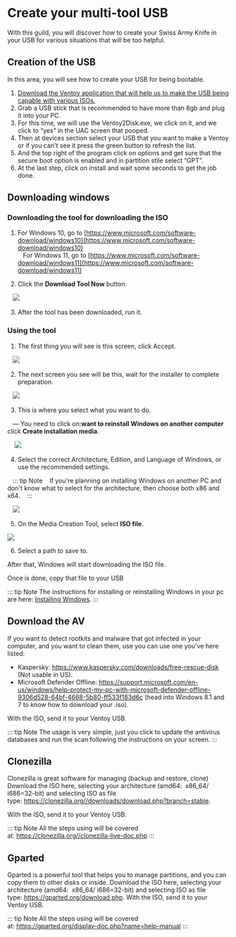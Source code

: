 # Create your multi-tool USB
With this guild, you will discover how to create your Swiss Army Knife in your USB for various situations that will be too helpful.

## Creation of the USB
In this area, you will see how to create your USB for being bootable.
1. [Download the Ventoy application that will help us to make the USB being capable with various ISOs.](https://www.ventoy.net/en/download.html)
2. Grab a USB stick that is recommended to have more than 8gb and plug it into your PC.
3. For this time, we will use the Ventoy2Disk.exe, we click on it, and we click to “yes” in the UAC screen that pooped.
4. Then at devices section select your USB that you want to make a Ventoy or if you can't see it press the green button to refresh the list.
5. And the top right of the program click on options and get sure that the secure boot option is enabled and in partition stile select “GPT”.
6. At the last step, click on install and wait some seconds to get the job done.

## Downloading windows
### Downloading the tool for downloading the ISO

1. For Windows 10, go to [https://www.microsoft.com/software-download/windows10](https://www.microsoft.com/software-download/windows10) <br>
   For Windows 11, go to [https://www.microsoft.com/software-download/windows11](https://www.microsoft.com/software-download/windows11)

2. Click the **Download Tool Now** button.

   ![](./img/downloading-windows/downloadtoolnow.png)

3. After the tool has been downloaded, run it.

### Using the tool

1. The first thing you will see is this screen, click Accept.

   ![](./img/downloading-windows/licenseterms.png)

2. The next screen you see will be this, wait for the installer to complete preparation.

   ![](./img/downloading-windows/gettingthings.png)

3. This is where you select what you want to do.

   — You need to click on:**want to reinstall Windows on another computer** click **Create installation media**.

    ![](./img/downloading-windows/whatdoyouwanttodo.png)

4. Select the correct Architecture, Edition, and Language of Windows, or use the recommended settings.

   ::: tip Note
   If you're planning on installing Windows on another PC and don't know what to select for the architecture, then choose both x86 and x64.
   :::

   ![](./img/downloading-windows/changelanguagearchitecture.png)

5. On the Media Creation Tool, select **ISO file**.

![](./img/downloading-windows/mediatouse.png)

6. Select a path to save to.

After that, Windows will start downloading the ISO file.

Once is done, copy that file to your USB

::: tip Note
The instructions for installing or reinstalling Windows in your pc are here: [Installing Windows](installing-windows).
:::

## Download the AV
If you want to detect rootkits and malware that got infected in your computer, and you want to clean them, use you can use one you've here listed:
 - Kaspersky: https://www.kaspersky.com/downloads/free-rescue-disk (Not usable in US).
 - Microsoft Defender Offline: https://support.microsoft.com/en-us/windows/help-protect-my-pc-with-microsoft-defender-offline-9306d528-64bf-4668-5b80-ff533f183d6c (head into Windows 8.1 and 7 to know how to download your .iso).

With the ISO, send it to your Ventoy USB.

::: tip Note
The usage is very simple, just you click to update the antivirus databases and run the scan following the instructions on your screen.
:::

## Clonezilla
Clonezilla is great software for managing (backup and restore, clone)
Download the ISO here, selecting your architecture (amd64:  x86_64/
i686=32-bit) and selecting ISO as file type: https://clonezilla.org//downloads/download.php?branch=stable.

With the ISO, send it to your Ventoy USB.

::: tip Note
All the steps using will be covered at: https://clonezilla.org//clonezilla-live-doc.php
:::

## Gparted
Gparted is a powerful tool that helps you to manage partitions, and you can copy them to other disks or inside.
Download the ISO here, selecting your architecture (amd64:  x86_64/ i686=32-bit) and selecting ISO as file type: https://gparted.org/download.php.
With the ISO, send it to your Ventoy USB.

::: tip Note
All the steps using will be covered at: https://gparted.org/display-doc.php?name=help-manual
:::
